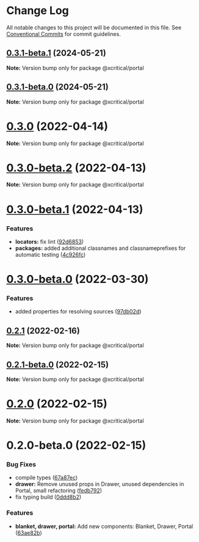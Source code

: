 # Change Log

All notable changes to this project will be documented in this file.
See [Conventional Commits](https://conventionalcommits.org) for commit guidelines.

## [0.3.1-beta.1](https://github.com/xcritical-software/xc-front-kit/compare/@xcritical/portal@0.3.0...@xcritical/portal@0.3.1-beta.1) (2024-05-21)

**Note:** Version bump only for package @xcritical/portal

## [0.3.1-beta.0](https://github.com/xcritical-software/xc-front-kit/compare/@xcritical/portal@0.3.0...@xcritical/portal@0.3.1-beta.0) (2024-05-21)

**Note:** Version bump only for package @xcritical/portal

# [0.3.0](https://github.com/xcritical-software/xc-front-kit/compare/@xcritical/portal@0.3.0-beta.2...@xcritical/portal@0.3.0) (2022-04-14)

**Note:** Version bump only for package @xcritical/portal

# [0.3.0-beta.2](https://github.com/xcritical-software/xc-front-kit/compare/@xcritical/portal@0.3.0-beta.1...@xcritical/portal@0.3.0-beta.2) (2022-04-13)

**Note:** Version bump only for package @xcritical/portal

# [0.3.0-beta.1](https://github.com/xcritical-software/xc-front-kit/compare/@xcritical/portal@0.3.0-beta.0...@xcritical/portal@0.3.0-beta.1) (2022-04-13)

### Features

- **locators:** fix lint ([92d6853](https://github.com/xcritical-software/xc-front-kit/commit/92d6853938e622b3453438b91f7c4e2151550aab))
- **packages:** added additional classnames and classnameprefixes for automatic testing ([4c926fc](https://github.com/xcritical-software/xc-front-kit/commit/4c926fc7439650c7f0a71bcda6c06a4810e41276))

# [0.3.0-beta.0](https://github.com/xcritical-software/xc-front-kit/compare/@xcritical/portal@0.2.1...@xcritical/portal@0.3.0-beta.0) (2022-03-30)

### Features

- added properties for resolving sources ([97db02d](https://github.com/xcritical-software/xc-front-kit/commit/97db02d3db87f45c151befbdb3d6e43f44d66997))

## [0.2.1](https://github.com/xcritical-software/xc-front-kit/compare/@xcritical/portal@0.2.1-beta.0...@xcritical/portal@0.2.1) (2022-02-16)

**Note:** Version bump only for package @xcritical/portal

## [0.2.1-beta.0](https://github.com/xcritical-software/xc-front-kit/compare/@xcritical/portal@0.2.0...@xcritical/portal@0.2.1-beta.0) (2022-02-15)

**Note:** Version bump only for package @xcritical/portal

# [0.2.0](https://github.com/xcritical-software/xc-front-kit/compare/@xcritical/portal@0.2.0-beta.0...@xcritical/portal@0.2.0) (2022-02-15)

**Note:** Version bump only for package @xcritical/portal

# 0.2.0-beta.0 (2022-02-15)

### Bug Fixes

- compile types ([67a87ec](https://github.com/xcritical-software/xc-front-kit/commit/67a87ecdec159e9f613a0836ee4189c508ef7f7e))
- **drawer:** Remove unused props in Drawer, unused dependencies in Portal, small refactoring ([fedb792](https://github.com/xcritical-software/xc-front-kit/commit/fedb792646830443cd92fdf24e8850a8f6dc5580))
- fix typing build ([0ddd8b2](https://github.com/xcritical-software/xc-front-kit/commit/0ddd8b21b5e0057619fe1fb9be9fb5d79fd1c2ac))

### Features

- **blanket, drawer, portal:** Add new components: Blanket, Drawer, Portal ([63ae82b](https://github.com/xcritical-software/xc-front-kit/commit/63ae82b0ce94db0d1650f1e117107fcc47affb5a))
